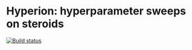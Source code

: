 # Hyperion: hyperparameter sweeps on steroids

[![Build status](https://circleci.com/gh/pkozakowski/hyperion.svg?style=shield&circle-token=e18760f1e3e06bc3f4bec958ba889731e6b023bc)](https://circleci.com/gh/pkozakowski/hyperion)
